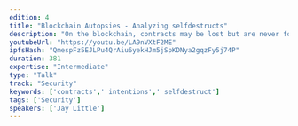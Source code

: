 ```yaml
---
edition: 4
title: "Blockchain Autopsies - Analyzing selfdestructs"
description: "On the blockchain, contracts may be lost but are never forgotten. Of the over 1,800,000 Ethereum smart contracts ever created, more than 54,000 are empty. When a contract’s purpose is fulfilled, the owner typically triggers a self-destruct switch that removes code and state. These steps are similar to what an attacker would do after hijacking a contract. Is it likely the selfdestruct was intentional or performed by a trusted third party? Or was it a hack or fraud? Old contracts have been purged from the world computer’s working memory but they can be reconstructed and analyzed. By investigating the transactions leading up to the selfdestruct, the circumstances of contract deaths can be determined."
youtubeUrl: "https://youtu.be/LA9nVXtF2ME"
ipfsHash: "QmespFz5EJLPu4QrAiu6yekHJm5jSpKDNya2gqzFy5j74P"
duration: 381
expertise: "Intermediate"
type: "Talk"
track: "Security"
keywords: ['contracts',' intentions',' selfdestruct']
tags: ['Security']
speakers: ['Jay Little']
---
```

